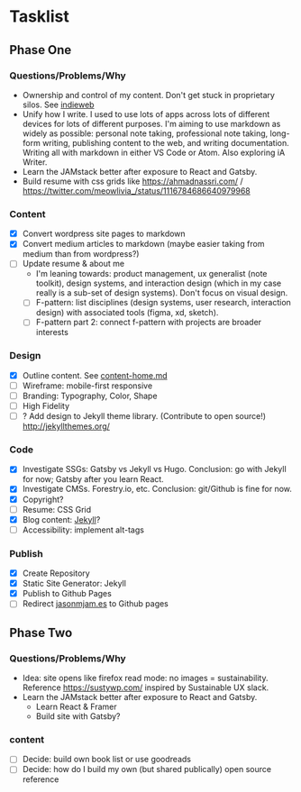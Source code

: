# Tasklist

## Phase One

### Questions/Problems/Why

- Ownership and control of my content.  Don't get stuck in proprietary silos.  See [indieweb](https://indieweb.org/)
- Unify how I write.  I used to use lots of apps across lots of different devices for lots of different purposes.  I'm aiming to use markdown as widely as possible: personal note taking, professional note taking, long-form writing, publishing content to the web, and writing documentation.  Writing all with markdown in either VS Code or Atom.  Also exploring iA Writer.  
- Learn the JAMstack better after exposure to React and Gatsby.  
- Build resume with css grids like https://ahmadnassri.com/ / https://twitter.com/meowlivia_/status/1116784686640979968

### Content

- [x] Convert wordpress site pages to markdown
- [x] Convert medium articles to markdown (maybe easier taking from medium than from wordpress?)
- [ ] Update resume & about me
  - I'm leaning towards: product management, ux generalist (note toolkit), design systems, and interaction design (which in my case really is a sub-set of design systems).  Don't focus on visual design.  
  - [ ] F-pattern: list disciplines (design systems, user research, interaction design) with associated tools (figma, xd, sketch).  
  - [ ] F-pattern part 2: connect f-pattern with projects are broader interests

### Design

- [x] Outline content.  See [content-home.md](content-home.md)
- [ ] Wireframe: mobile-first responsive
- [ ] Branding: Typography, Color, Shape
- [ ] High Fidelity
- [ ] ? Add design to Jekyll theme library. (Contribute to open source!) http://jekyllthemes.org/

### Code

- [x] Investigate SSGs: Gatsby vs Jekyll vs Hugo.  Conclusion: go with Jekyll for now; Gatsby after you learn React.  
- [x] Investigate CMSs.  Forestry.io, etc.  Conclusion: git/Github is fine for now.  
- [x] Copyright?
- [ ] Resume: CSS Grid
- [x] Blog content: [Jekyll](https://jekyllrb.com/)?
- [ ] Accessibility: implement alt-tags

### Publish

- [x] Create Repository
- [x] Static Site Generator: Jekyll
- [x] Publish to Github Pages
- [ ] Redirect [jasonmjam.es](https://jasonmjam.es/) to Github pages

## Phase Two

### Questions/Problems/Why

- Idea: site opens like firefox read mode: no images = sustainability. Reference https://sustywp.com/ inspired by Sustainable UX slack.
- Learn the JAMstack better after exposure to React and Gatsby.
  - Learn React & Framer
  - Build site with Gatsby?

### content

- [ ] Decide: build own book list or use goodreads
- [ ] Decide: how do I build my own (but shared publically) open source reference
